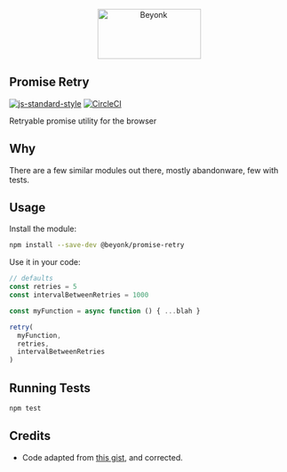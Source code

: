 <p align="center">
  <img width="186" height="90" src="https://user-images.githubusercontent.com/218949/44782765-377e7c80-ab80-11e8-9dd8-fce0e37c235b.png" alt="Beyonk" />
</p>

## Promise Retry

[![js-standard-style](https://img.shields.io/badge/code%20style-standard-brightgreen.svg)](http://standardjs.com) [![CircleCI](https://circleci.com/gh/beyonk-adventures/promise-retry.svg?style=shield)](https://circleci.com/gh/beyonk-adventures/promise-retry)

Retryable promise utility for the browser

## Why

There are a few similar modules out there, mostly abandonware, few with tests.

## Usage

Install the module:

```bash
npm install --save-dev @beyonk/promise-retry
```

Use it in your code:

```js
// defaults
const retries = 5
const intervalBetweenRetries = 1000

const myFunction = async function () { ...blah }

retry(
  myFunction,
  retries,
  intervalBetweenRetries
)
```

## Running Tests

```bash
npm test
```

## Credits

* Code adapted from [this gist](https://gist.github.com/briancavalier/842626#gistcomment-2703073), and corrected.
